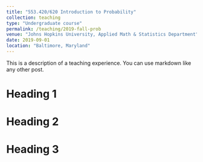 ```yaml
---
title: "553.420/620 Introduction to Probability"
collection: teaching
type: "Undergraduate course"
permalink: /teaching/2019-fall-prob
venue: "Johns Hopkins University, Applied Math & Statistics Department"
date: 2019-09-01
location: "Baltimore, Maryland"
---
```


This is a description of a teaching experience. You can use markdown like any other post.

Heading 1
======

Heading 2
======

Heading 3
======